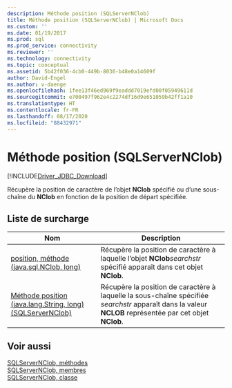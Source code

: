 ```yaml
---
description: Méthode position (SQLServerNClob)
title: Méthode position (SQLServerNClob) | Microsoft Docs
ms.custom: ''
ms.date: 01/19/2017
ms.prod: sql
ms.prod_service: connectivity
ms.reviewer: ''
ms.technology: connectivity
ms.topic: conceptual
ms.assetid: 5b42f036-4cb0-449b-8036-b48e0a14609f
author: David-Engel
ms.author: v-daenge
ms.openlocfilehash: 1fee13f46ed969f9eaddd7019efd00f05949611d
ms.sourcegitcommit: e700497f962e4c2274df16d9e651059b42ff1a10
ms.translationtype: HT
ms.contentlocale: fr-FR
ms.lasthandoff: 08/17/2020
ms.locfileid: "88432971"
---
```

# <a name="position-method-sqlservernclob"></a>Méthode position (SQLServerNClob)
[!INCLUDE[Driver_JDBC_Download](../../../includes/driver_jdbc_download.md)]

  Récupère la position de caractère de l’objet **NClob** spécifié ou d’une sous-chaîne du **NClob** en fonction de la position de départ spécifiée.  
  
## <a name="overload-list"></a>Liste de surcharge  
  
|Nom|Description|  
|----------|-----------------|  
|[position, méthode &#40;java.sql.NClob, long&#41;](../../../connect/jdbc/reference/position-method-java-sql-nclob-long.md)|Récupère la position de caractère à laquelle l’objet **NClob***searchstr* spécifié apparaît dans cet objet **NClob**.|  
|[Méthode position &#40;java.lang.String, long&#41; &#40;SQLServerNClob&#41;](../../../connect/jdbc/reference/position-method-java-lang-string-long-sqlservernclob.md)|Récupère la position de caractère à laquelle la sous-chaîne spécifiée *searchstr* apparaît dans la valeur **NCLOB** représentée par cet objet **NClob**.|  
  
## <a name="see-also"></a>Voir aussi  
 [SQLServerNClob, méthodes](../../../connect/jdbc/reference/sqlservernclob-methods.md)   
 [SQLServerNClob, membres](../../../connect/jdbc/reference/sqlservernclob-members.md)   
 [SQLServerNClob, classe](../../../connect/jdbc/reference/sqlservernclob-class.md)  
  
  
